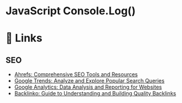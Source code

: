 # JavaScript Console.Log() 

# 🔗 Links

## SEO

- [Ahrefs: Comprehensive SEO Tools and Resources](https://ahrefs.com/)
- [Google Trends: Analyze and Explore Popular Search Queries](https://trends.google.com/trends/)
- [Google Analytics: Data Analysis and Reporting for Websites](https://marketingplatform.google.com/about/analytics/)
- [Backlinko: Guide to Understanding and Building Quality Backlinks](https://backlinko.com/hub/seo/backlinks)
